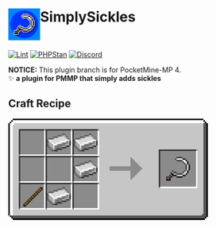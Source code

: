 <h1>SimplySickles<img src="icon.png" height="64" width="64" align="left"></img></h1><br/>

[![Lint](https://poggit.pmmp.io/ci.shield/Taylor-pm-pl/SimplySickles/SimplySickles)](https://poggit.pmmp.io/ci/Taylor-pm-pl/SimplySickles/SimplySickles)
[![PHPStan](https://github.com/Taylor-pm-pl/SimplySickles/actions/workflows/php.yml/badge.svg)](https://github.com/Taylor-pm-pl/SimplySickles/actions/workflows/php.yml/badge.svg)
[![Discord](https://img.shields.io/discord/1100650029573738508.svg?label=&logo=discord&logoColor=ffffff&color=7389D8&labelColor=6A7EC2)](https://discord.gg/34PC5u9W)

**NOTICE:** This plugin branch is for PocketMine-MP 4. <br/>
✨ **a plugin for PMMP that simply adds sickles**
</div>

## Craft Recipe
<img src="./asset/gif/simply-sickles-craft.gif">